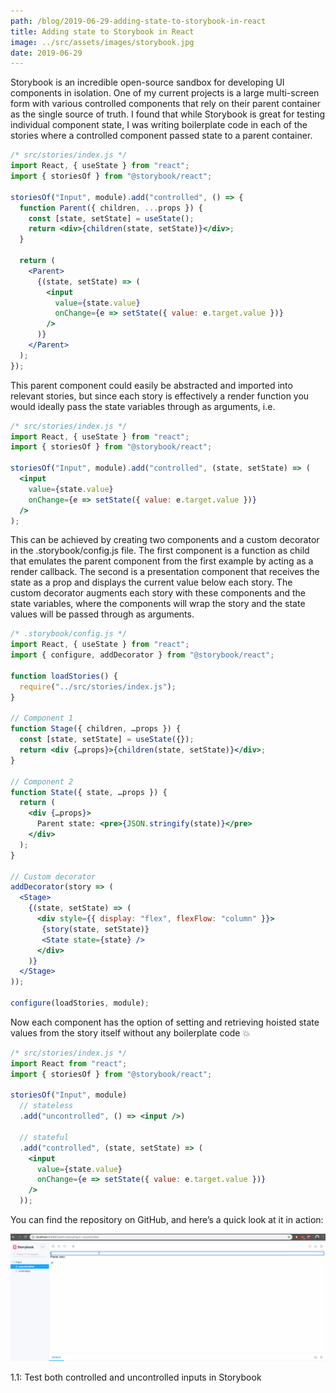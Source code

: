 ```yaml
---
path: /blog/2019-06-29-adding-state-to-storybook-in-react
title: Adding state to Storybook in React
image: ../src/assets/images/storybook.jpg
date: 2019-06-29
---
```


Storybook is an incredible open-source sandbox for developing UI components in isolation. One of my current projects is a large multi-screen form with various controlled components that rely on their parent container as the single source of truth. I found that while Storybook is great for testing individual component state, I was writing boilerplate code in each of the stories where a controlled component passed state to a parent container.

```jsx
/* src/stories/index.js */
import React, { useState } from "react";
import { storiesOf } from "@storybook/react";

storiesOf("Input", module).add("controlled", () => {
  function Parent({ children, ...props }) {
    const [state, setState] = useState();
    return <div>{children(state, setState)}</div>;
  }

  return (
    <Parent>
      {(state, setState) => (
        <input
          value={state.value}
          onChange={e => setState({ value: e.target.value })}
        />
      )}
    </Parent>
  );
});
```

This parent component could easily be abstracted and imported into relevant stories, but since each story is effectively a render function you would ideally pass the state variables through as arguments, i.e.

```jsx
/* src/stories/index.js */
import React, { useState } from "react";
import { storiesOf } from "@storybook/react";

storiesOf("Input", module).add("controlled", (state, setState) => (
  <input
    value={state.value}
    onChange={e => setState({ value: e.target.value })}
  />
);
```

This can be achieved by creating two components and a custom decorator in the .storybook/config.js file. The first component is a function as child that emulates the parent component from the first example by acting as a render callback. The second is a presentation component that receives the state as a prop and displays the current value below each story. The custom decorator augments each story with these components and the state variables, where the components will wrap the story and the state values will be passed through as arguments.

```jsx
/* .storybook/config.js */
import React, { useState } from "react";
import { configure, addDecorator } from "@storybook/react";

function loadStories() {
  require("../src/stories/index.js");
}

// Component 1
function Stage({ children, …props }) {
  const [state, setState] = useState({});
  return <div {…props}>{children(state, setState)}</div>;
}

// Component 2
function State({ state, …props }) {
  return (
    <div {…props}>
      Parent state: <pre>{JSON.stringify(state)}</pre>
    </div>
  );
}

// Custom decorator
addDecorator(story => (
  <Stage>
    {(state, setState) => (
      <div style={{ display: "flex", flexFlow: "column" }}>
       {story(state, setState)}
       <State state={state} />
      </div>
    )}
  </Stage>
));

configure(loadStories, module);
```

Now each component has the option of setting and retrieving hoisted state values from the story itself without any boilerplate code 💥

```jsx
/* src/stories/index.js */
import React from "react";
import { storiesOf } from "@storybook/react";

storiesOf("Input", module)
  // stateless
  .add("uncontrolled", () => <input />)

  // stateful
  .add("controlled", (state, setState) => (
    <input
      value={state.value}
      onChange={e => setState({ value: e.target.value })}
    />
  ));
```

You can find the repository on GitHub, and here’s a quick look at it in action:

![Adding state to Storybook](../src/assets/images/storybook-state-example.gif)

<figcaption>1.1: Test both controlled and uncontrolled inputs in Storybook</figcaption>
